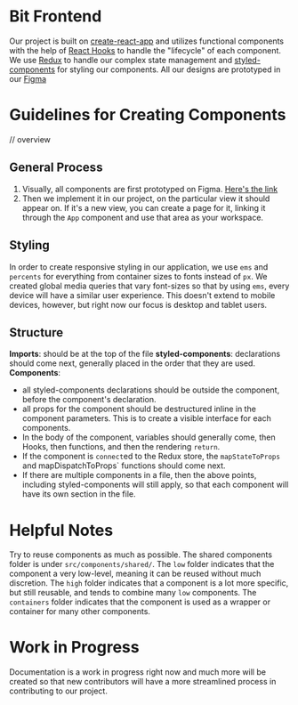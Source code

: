 # Bit Frontend
Our project is built on [create-react-app][1] and utilizes functional components with the help of [React Hooks][2] to handle the "lifecycle" of each component. We use [Redux][3] to handle our complex state management and [styled-components][4] for styling our components. All our designs are prototyped in our [Figma][5]

# Guidelines for Creating Components
// overview

## General Process
1. Visually, all components are first prototyped on Figma. [Here's the link][5]
2. Then we implement it in our project, on the particular view it should appear on. If it's a new view, you can create a page for it, linking it through the `App` component and use that area as your workspace. 

## Styling
In order to create responsive styling in our application, we use `ems` and `percents` for everything from container sizes to fonts instead of `px`. We created global media queries that vary font-sizes so that by using `ems`, every device will have a similar user experience. This doesn't extend to mobile devices, however, but right now our focus is desktop and tablet users.

## Structure

**Imports**: should be at the top of the file
**styled-components**: declarations should come next, generally placed in the order that they are used.
**Components**:
- all styled-components declarations should be outside the component, before the component's declaration.
- all props for the component should be destructured inline in the component parameters. This is to create a visible interface for each components.
- In the body of the component, variables should generally come, then Hooks, then functions, and then the rendering `return`.
- If the component is `connect`ed to the Redux store, the `mapStateToProps` and mapDispatchToProps` functions should come next.
- If there are multiple components in a file, then the above points, including styled-components will still apply, so that each component will have its own section in the file.

# Helpful Notes
Try to reuse components as much as possible. The shared components folder is under `src/components/shared/`. The `low` folder indicates that the component a very low-level, meaning it can be reused without much discretion. The `high` folder indicates that a component is a lot more specific, but still reusable, and tends to combine many `low` components. The `containers` folder indicates that the component is used as a wrapper or container for many other components.

# Work in Progress
Documentation is a work in progress right now and much more will be created so that new contributors will have a more streamlined process in contributing to our project.


[1]: (https://reactjs.org/docs/create-a-new-react-app.html)
[2]: (https://reactjs.org/docs/hooks-intro.html)
[3]: (https://redux.js.org/)
[4]: (https://styled-components.com/)
[5]: (https://www.figma.com/file/pyXHrfSlr2xx3xunNXjcpx/New-UI)
